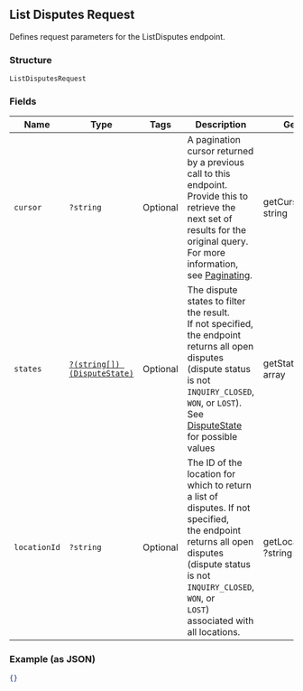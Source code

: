 ## List Disputes Request

Defines request parameters for the ListDisputes endpoint.

### Structure

`ListDisputesRequest`

### Fields

| Name | Type | Tags | Description | Getter | Setter |
|  --- | --- | --- | --- | --- | --- |
| `cursor` | `?string` | Optional | A pagination cursor returned by a previous call to this endpoint.<br>Provide this to retrieve the next set of results for the original query.<br>For more information, see [Paginating](https://developer.squareup.com/docs/basics/api101/pagination). | getCursor(): ?string | setCursor(?string cursor): void |
| `states` | [`?(string[]) (DisputeState)`](/doc/models/dispute-state.md) | Optional | The dispute states to filter the result.<br>If not specified, the endpoint<br>returns all open disputes (dispute status is not<br>`INQUIRY_CLOSED`, `WON`, or `LOST`).<br>See [DisputeState](#type-disputestate) for possible values | getStates(): ?array | setStates(?array states): void |
| `locationId` | `?string` | Optional | The ID of the location for which to return<br>a list of disputes. If not specified,<br>the endpoint returns all open disputes<br>(dispute status is not `INQUIRY_CLOSED`, `WON`, or<br>`LOST`) associated with all locations. | getLocationId(): ?string | setLocationId(?string locationId): void |

### Example (as JSON)

```json
{}
```

